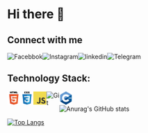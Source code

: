 # Hi there 👋

## Connect with me

[<img align="left" alt="Facebbok" src="https://img.shields.io/badge/Facebook-1877F2?style=for-the-badge&logo=facebook&logoColor=white">][Facebook]
[<img align="left" alt="Instagram" src="https://img.shields.io/badge/Instagram-E4405F?style=for-the-badge&logo=instagram&logoColor=white">][Instagram]
[<img align="left" alt="linkedin" src="https://img.shields.io/badge/LinkedIn-0077B5?style=for-the-badge&logo=linkedin&logoColor=white">][linkedin]
[<img align="left" alt="Telegram" src="https://img.shields.io/badge/Telegram-2CA5E0?style=for-the-badge&logo=telegram&logoColor=white">][Telegram]


[Facebook]:https://www.facebook.com/carlosstiven.morahoyos/
[Instagram]:https://www.instagram.com/carlos_mora024/
[linkedin]:https://www.linkedin.com/in/carlos-mora-592a421a7/
[Telegram]:https://t.me/Fozzy3

<br>

## Technology Stack:

<img align="left" width="30px" alt="HTML5" src="https://raw.githubusercontent.com/github/explore/80688e429a7d4ef2fca1e82350fe8e3517d3494d/topics/html/html.png">
<img align="left" width="30px" alt="CSS" src="https://raw.githubusercontent.com/github/explore/80688e429a7d4ef2fca1e82350fe8e3517d3494d/topics/css/css.png">
<img align="left" width="30px" alt="JavaScript" src="https://raw.githubusercontent.com/github/explore/80688e429a7d4ef2fca1e82350fe8e3517d3494d/topics/javascript/javascript.png">
<img align="left" width="30px" alt="Git" src="https://avatars.githubusercontent.com/u/18133?s=200&v=4">
<img align="left" width="30px" alt="C++" src="https://raw.githubusercontent.com/github/explore/80688e429a7d4ef2fca1e82350fe8e3517d3494d/topics/cpp/cpp.png">

<br>

![Anurag's GitHub stats](https://github-readme-stats.vercel.app/api?username=Fozzy3&theme=dark&show_icons=true)


[![Top Langs](https://github-readme-stats.vercel.app/api/top-langs/?username=Fozzy3&layout=compact)](https://github.com/anuraghazra/github-readme-stats)

